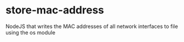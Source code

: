 # store-mac-address
NodeJS that writes the MAC addresses of all network interfaces to file using the os module
